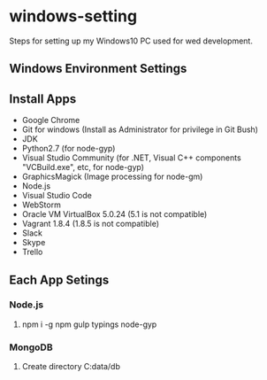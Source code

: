 # windows-setting
Steps for setting up my Windows10 PC used for wed development.


## Windows Environment Settings

## Install Apps
- Google Chrome
- Git for windows (Install as Administrator for privilege in Git Bush)
- JDK
- Python2.7 (for node-gyp)
- Visual Studio Community (for .NET, Visual C++ components "VCBuild.exe", etc, for node-gyp)
- GraphicsMagick (Image processing for node-gm)
- Node.js
- Visual Studio Code
- WebStorm
- Oracle VM VirtualBox 5.0.24 (5.1 is not compatible)
- Vagrant 1.8.4 (1.8.5 is not compatible)
- Slack
- Skype
- Trello


## Each App Setings
### Node.js
1. npm i -g npm gulp typings node-gyp

### MongoDB
1. Create directory C:data/db
